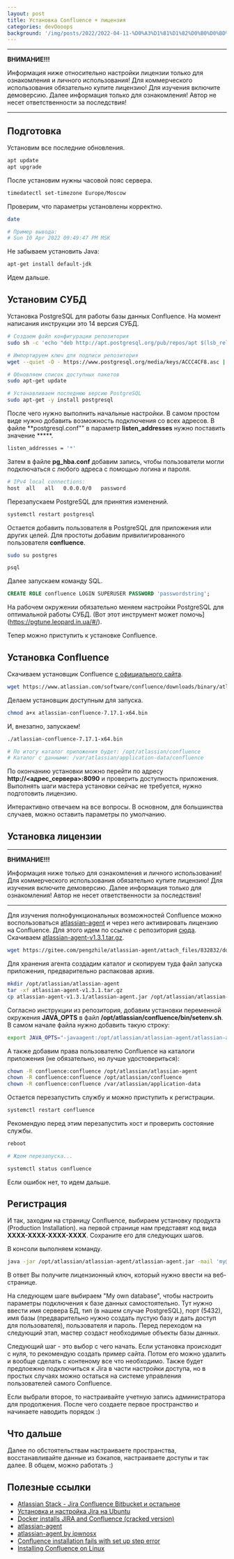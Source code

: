 ```yaml
---
layout: post
title: Установка Confluence + лицензия
categories: devOooops
background: '/img/posts/2022/2022-04-11-%D0%A3%D1%81%D1%82%D0%B0%D0%BD%D0%BE%D0%B2%D0%BA%D0%B0%20Confluence%20%2B%20%D0%BB%D0%B8%D1%86%D0%B5%D0%BD%D0%B7%D0%B8%D1%8F/logo.png'
---
```


---
**ВНИМАНИЕ!!!**

Информация ниже относительно настройки лицензии только для ознакомления и личного использования!
Для коммерческого использования обязательно купите лицензию! Для изучения включите демоверсию.
Далее информация только для ознакомления! Автор не несет ответственности за последствия!

---

## Подготовка

Установим все последние обновления.

```bash
apt update
apt upgrade
```

После установим нужны часовой пояс сервера.

```bash
timedatectl set-timezone Europe/Moscow
```

Проверим, что параметры установлены корректно.

```bash
date

# Пример вывода:
# Sun 10 Apr 2022 09:49:47 PM MSK
```

Не забываем установить Java:

```bash
apt-get install default-jdk
```

Идем дальше.

## Установим СУБД

Установка PostgreSQL для работы базы данных Confluence. На момент написания инструкции это 14 версия СУБД.

```bash
# Создаем файл конфигурации репозитория
sudo sh -c 'echo "deb http://apt.postgresql.org/pub/repos/apt $(lsb_release -cs)-pgdg main" > /etc/apt/sources.list.d/pgdg.list'

# Импортируем ключ для подписи репозитория
wget --quiet -O - https://www.postgresql.org/media/keys/ACCC4CF8.asc | sudo apt-key add -

# Обновляем список доступных пакетов
sudo apt-get update

# Устанавливаем последнюю версию PostgreSQL
sudo apt-get -y install postgresql
```

После чего нужно выполнить начальные настройки. В самом простом виде нужно добавить возможность подключения со всех адресов. В файле **postgresql.conf"" в параметр **listen_addresses** нужно поставить значение *****.

```bash
listen_addresses = '*'
```

Затем в файле **pg_hba.conf** добавим запись, чтобы пользователи могли подключаться с любого адреса с помощью логина и пароля.

```bash
# IPv4 local connections:
host  all   all   0.0.0.0/0   password
```

Перезапускаем PostgreSQL для принятия изменений.

```bash
systemctl restart postgresql
```

Остается добавить пользователя в PostgreSQL для приложения или других целей. Для простоты добавим привилигированного пользователя **confluence**.

```bash
sudo su postgres

psql
```

Далее запускаем команду SQL.

```sql
CREATE ROLE confluence LOGIN SUPERUSER PASSWORD 'passwordstring';
```

На рабочем окружении обязательно меняем настройки PostgreSQL для оптимальной работы СУБД. (Вот этот инструмент может помочь](https://pgtune.leopard.in.ua/#/).

Тепер можно приступить к установке Confluence.

## Установка Confluence

Скачиваем установщик Confluence [с официального сайта](https://www.atlassian.com/ru/software/confluence/download-archives).

```bash
wget https://www.atlassian.com/software/confluence/downloads/binary/atlassian-confluence-7.17.1-x64.bin
```

Делаем установщик доступным для запуска.

```bash
chmod a+x atlassian-confluence-7.17.1-x64.bin
```

И, внезапно, запускаем!

```bash
./atlassian-confluence-7.17.1-x64.bin

# По итогу каталог приложения будет: /opt/atlassian/confluence
# Каталог с данными: /var/atlassian/application-data/confluence
```

По окончанию установки можно перейти по адресу **http://<адрес_сервера>:8090** и проверить доступность приложения. Выполнять шаги мастера установки сейчас не требуется, нужно подготовить лицензию.

Интерактивно отвечаем на все вопросы. В основном, для большинства случаев, можно оставить параметры по умолчанию.

## Установка лицензии

---
**ВНИМАНИЕ!!!**

Информация ниже только для ознакомления и личного использования!
Для коммерческого использования обязательно купите лицензию! Для изучения включите демоверсию.
Далее информация только для ознакомления! Автор не несет ответственности за последствия!

---

Для изучения полнофункциональных возможностей Confluence можно воспользоваться [atlassian-agent](https://github.com/ipwnosx/Atlassian-Agent) и через него активировать лицензию на Confluence. Для этого идем по ссылке с репозитория [сюда](https://gitee.com/pengzhile/atlassian-agent/releases). Скачиваем [atlassian-agent-v1.3.1.tar.gz](https://gitee.com/pengzhile/atlassian-agent/attach_files/832832/download/atlassian-agent-v1.3.1.tar.gz).

```bash
wget https://gitee.com/pengzhile/atlassian-agent/attach_files/832832/download/atlassian-agent-v1.3.1.tar.gz
```

Для хранения агента создадим каталог и скопируем туда файл запуска приложения, предварительно распаковав архив.

```bash
mkdir /opt/atlassian/atlassian-agent
tar -xf atlassian-agent-v1.3.1.tar.gz 
cp atlassian-agent-v1.3.1/atlassian-agent.jar /opt/atlassian/atlassian-agent/atlassian-agent.jar
```

Согласно инструкции из репозитория, добавим установки переменной окружения **JAVA_OPTS** в файл **/opt/atlassian/confluence/bin/setenv.sh**. В самом начале файла нужно добавить такую строку:

```bash
export JAVA_OPTS="-javaagent:/opt/atlassian/atlassian-agent/atlassian-agent.jar ${JAVA_OPTS}"
```

А также добавим права пользователю Confluence на каталоги приложения (не обязательно, но лучше удостовериться):

```bash
chown -R confluence:confluence /opt/atlassian/atlassian-agent
chown -R confluence:confluence /opt/atlassian/confluence
chown -R confluence:confluence /var/atlassian/application-data
```

Остается перезапустить службу и можно приступить к регистрации.

```bash
systemctl restart confluence
```

Рекомендую перед этим перезапустить хост и проверить состояние службы.

```bash
reboot

# Ждем перезапуска...

systemctl status confluence
```

Если ошибок нет, то идем дальше.

## Регистрация

И так, заходим на страницу Confluence, выбираем установку продукта (Production Installation). на первой странице нам представят код вида **XXXX-XXXX-XXXX-XXXX**. Сохраните его для следующих шагов.

В консоли выполняем команду.

```bash
java -jar /opt/atlassian/atlassian-agent/atlassian-agent.jar -mail 'my@email.com' -n userName -o CompanyName -p conf -s XXXX-XXXX-XXXX-XXXX
```

В ответ Вы получите лицензионный ключ, который нужно ввести на веб-странице.

На следующем шаге выбираем "My own database", чтобы настроить параметры подключения к базе данных самостоятельно. Тут нужно ввести имя сервера БД, тип (в нашем случае PostgreSQL), порт (5432), имя базы (предварительно нужно создать пустую базу и дать доступ для пользователя), пользователя и пароль. Перед переходом на следующий этап, мастер создаст необходимые объекты базы данных.

Следующий шаг - это выбор с чего начать. Если установка происходит с нуля, то рекомендую создать пример сайта. Потом его можно удалить и вообще сделать с контеному все что необходимо. Также будет предлоежно подключиться к Jira в части настройки доступа, но в простых случаях можно остаться на системе управления пользователей самого Confluence.

Если выбрали второе, то настраивайте учетную запись администратора для продолжения. После чего создаете первое пространство и начинаете наводить порядок :)

## Что дальше

Далее по обстоятельствам настраиваете пространства, восстанавливайте данные из бэкапов, настраиваете доступы и так далее. В общем, можно работать :)

## Полезные ссылки

* [Atlassian Stack - Jira Confluence Bitbucket и остальное](https://forum.ru-board.com/topic.cgi?forum=35&topic=19000&start=1880)
* [Установка и настройка Jira на Ubuntu](https://www.dmosk.ru/miniinstruktions.php?mini=jira-ubuntu)
* [Docker installs JIRA and Confluence (cracked version)](https://programmer.group/docker-installs-jira-and-confluence-cracked-version.html)
* [atlassian-agent](https://github.com/hgqapp/atlassian-agent)
* [atlassian-agent by ipwnosx](https://github.com/ipwnosx/Atlassian-Agent)
* [Confluence installation fails with set up step error](https://confluence.atlassian.com/confkb/confluence-installation-fails-with-set-up-step-error-java-sql-sqlsyntaxerrorexception-user-lacks-privilege-or-object-not-found-bandana-390497283.html)
* [Installing Confluence on Linux](https://confluence.atlassian.com/doc/installing-confluence-on-linux-143556824.html)